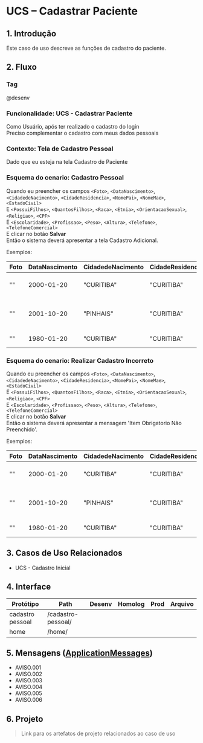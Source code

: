 # UCS – Cadastrar Paciente

## 1. Introdução

Este caso de uso descreve as funções de cadastro do paciente.

## 2. Fluxo
<!BDD.INICIO>

### Tag
@desenv
### Funcionalidade: UCS - Cadastrar Paciente
Como Usuário, após ter realizado o cadastro do login  
Preciso complementar o cadastro com meus dados pessoais

### Contexto: Tela de Cadastro Pessoal
Dado que eu esteja na tela Cadastro de Paciente

### Esquema do cenario: Cadastro Pessoal
Quando eu preencher os campos `<Foto>`, `<DataNascimento>`, `<CidadedeNacimento>`, `<CidadeResidencia>`, `<NomePai>`, `<NomeMae>`, `<EstadoCivil>`  
E `<PossuiFilhos>`, `<QuantosFilhos>`, `<Raca>`, `<Etnia>`, `<OrientacaoSexual>`, `<Religiao>`, `<CPF>`  
E `<Escolaridade>`, `<Profissao>`, `<Peso>`, `<Altura>`, `<Telefone>`, `<TelefoneComercial>`  
E clicar no botão **Salvar**  
Então o sistema deverá apresentar a tela Cadastro Adicional.

Exemplos:

|Foto   |DataNascimento |CidadedeNacimento|CidadeResidencia|NomePai                     |NomeMae                    |EstadoCivil    |PossuiFilhos   |QuantosFilhos  |Raca     |Etnia   |OrientacaoSexual|Religiao |CPF             |Escolaridade   |Profissao  |Peso   |Altura |Telefone     |TelefoneComercial  |  
|-------|-----          |-----            |-------         |-----                       |-----                      |-------        |-----          |-----          |-------  |-----   |-----           |-------  |----            |-----          |-----      |-------|-----  |-----        |-----              |  
|""     |2000-01-20     |"CURITIBA"       |"CURITIBA"      |"ANTONIO CARLOS DA SILVA"   |"MARIA JOSEFINA DA SILVA"  |"CASADO"       |"SIM"          |5              |"PARDA"  |"BRANCO"|"HETERO"        |"CRISTA" |"12345678900"   |"TERCEIRO GRAU"|"MEDICO"   |80,5   |1,80   |"4133330000" |"4133330000"       |  
|""     |2001-10-20     |"PINHAIS"        |"CURITIBA"      |"ANTONIO CARLOS DA COSTA"   |"MARIA DA SILVA"           |"SOLTEIRO"     |"NAO"          |0              |"PARDA"  |"BRANCO"|"HETERO"        |"CRISTA" |"12345678900"   |"TERCEIRO GRAU"|"ESTUDANTE"|90,0   |1,70   |"4133330000" |"4133330000"       |  
|""     |1980-01-20     |"CURITIBA"       |"CURITIBA"      |"MARCO ANTONIO"             |"JOSEFINA DA SILVA"        |"CASADO"       |"NAO"          |0              |"PARDA"  |"BRANCO"|"HETERO"        |"CRISTA" |"12345678900"   |"TERCEIRO GRAU"|"MEDICO"   |60,5   |1,50   |"4133330000" |"4133330000"       |

### Esquema do cenario: Realizar Cadastro Incorreto
Quando eu preencher os campos `<Foto>`, `<DataNascimento>`, `<CidadedeNacimento>`, `<CidadeResidencia>`, `<NomePai>`, `<NomeMae>`, `<EstadoCivil>`  
E `<PossuiFilhos>`, `<QuantosFilhos>`, `<Raca>`, `<Etnia>`, `<OrientacaoSexual>`, `<Religiao>`, `<CPF>`  
E `<Escolaridade>`, `<Profissao>`, `<Peso>`, `<Altura>`, `<Telefone>`, `<TelefoneComercial>`  
E clicar no botão **Salvar**  
Então o sistema deverá apresentar a mensagem 'Item Obrigatorio Não Preenchido'.

Exemplos:

|Foto   |DataNascimento |CidadedeNacimento|CidadeResidencia|NomePai                     |NomeMae                    |EstadoCivil    |PossuiFilhos   |QuantosFilhos  |Raca     |Etnia   |OrientacaoSexual|Religiao |CPF             |Escolaridade   |Profissao  |Peso   |Altura |Telefone     |TelefoneComercial  |  
|-------|-----          |-----            |-------         |-----                       |-----                      |-------        |-----          |-----          |-------  |-----   |-----           |-------  |----            |-----          |-----      |-------|-----  |-----        |-----              |  
|""     |2000-01-20     |"CURITIBA"       |"CURITIBA"      |"ANTONIO CARLOS DA SILVA"   |"MARIA JOSEFINA DA SILVA"  |"CASADO"       |"SIM"          |5              |"PARDA"  |"BRANCO"|"HETERO"        |"CRISTA" |"12345678900"   |"TERCEIRO GRAU"|"MEDICO"   |80,5   |1,80   |"4133330000" |"4133330000"       |  
|""     |2001-10-20     |"PINHAIS"        |"CURITIBA"      |"ANTONIO CARLOS DA COSTA"   |"MARIA DA SILVA"           |"SOLTEIRO"     |"NAO"          |0              |"PARDA"  |"BRANCO"|"HETERO"        |"CRISTA" |"12345678900"   |"TERCEIRO GRAU"|"ESTUDANTE"|90,0   |1,70   |"4133330000" |"4133330000"       |  
|""     |1980-01-20     |"CURITIBA"       |"CURITIBA"      |"MARCO ANTONIO"             |"JOSEFINA DA SILVA"        |"CASADO"       |"NAO"          |0              |"PARDA"  |"BRANCO"|"HETERO"        |"CRISTA" |"12345678900"   |"TERCEIRO GRAU"|"MEDICO"   |60,5   |1,50   |"4133330000" |"4133330000"       |

<!BDD.FIM>

## 3. Casos de Uso Relacionados
* UCS - Cadastro Inicial

## 4. Interface
| Protótipo                                                    | Path                       | Desenv | Homolog | Prod | Arquivo |  
| ------                                                       | ------                     | -----  | -----   |----- |---------|  
| cadastro pessoal                                             | /cadastro-pessoal/         |        |         |      |         |  
| home                                                         | /home/                     |        |         |      |         |  

## 5. Mensagens ([ApplicationMessages](src/main/resources/ApplicationMessages.properties))
* AVISO.001
* AVISO.002
* AVISO.003
* AVISO.004
* AVISO.005
* AVISO.006

## 6. Projeto
> Link para os artefatos de projeto relacionados ao caso de uso
